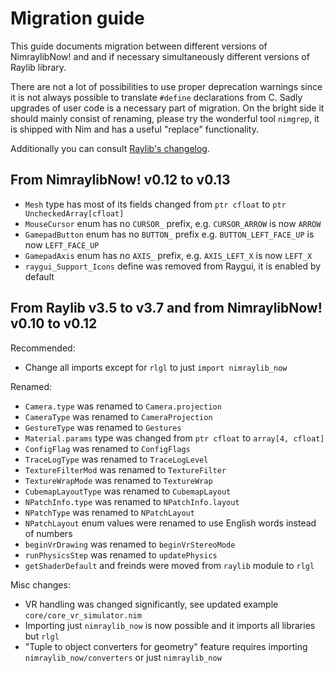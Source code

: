 # Migration guide

This guide documents migration between different versions of NimraylibNow!
and and if necessary simultaneously different versions of Raylib library.

There are not a lot of possibilities to use proper deprecation warnings
since it is not always possible to translate `#define` declarations from C.
Sadly upgrades of user code is a necessary part of migration. On the bright
side it should mainly consist of renaming, please try the wonderful tool
`nimgrep`, it is shipped with Nim and has a useful "replace" functionality.

Additionally you can consult [Raylib's changelog](https://github.com/raysan5/raylib/blob/master/CHANGELOG).

## From NimraylibNow! v0.12 to v0.13

- `Mesh` type has most of its fields changed from `ptr cfloat` to `ptr UncheckedArray[cfloat]`
- `MouseCursor` enum has no `CURSOR_` prefix, e.g. `CURSOR_ARROW` is now `ARROW`
- `GamepadButton` enum has no `BUTTON_` prefix e.g. `BUTTON_LEFT_FACE_UP` is now `LEFT_FACE_UP`
- `GamepadAxis` enum has no `AXIS_` prefix, e.g. `AXIS_LEFT_X` is now `LEFT_X`
- `raygui_Support_Icons` define was removed from Raygui, it is enabled by default

## From Raylib v3.5 to v3.7 and from NimraylibNow! v0.10 to v0.12

Recommended:

- Change all imports except for `rlgl` to just `import nimraylib_now`

Renamed:

- `Camera.type` was renamed to `Camera.projection`
- `CameraType` was renamed to `CameraProjection`
- `GestureType` was renamed to `Gestures`
- `Material.params` type was changed from `ptr cfloat` to `array[4, cfloat]`
- `ConfigFlag` was renamed to `ConfigFlags`
- `TraceLogType` was renamed to `TraceLogLevel`
- `TextureFilterMod` was renamed to `TextureFilter`
- `TextureWrapMode` was renamed to `TextureWrap`
- `CubemapLayoutType` was renamed to `CubemapLayout`
- `NPatchInfo.type` was renamed to `NPatchInfo.layout`
- `NPatchType` was renamed to `NPatchLayout`
- `NPatchLayout` enum values were renamed to use English words instead of numbers
- `beginVrDrawing` was renamed to `beginVrStereoMode`
- `runPhysicsStep` was renamed to `updatePhysics`
- `getShaderDefault` and freinds were moved from `raylib` module to `rlgl`

Misc changes:

- VR handling was changed significantly, see updated example `core/core_vr_simulator.nim`
- Importing just `nimraylib_now` is now possible and it imports all libraries
  but `rlgl`
- "Tuple to object converters for geometry" feature requires importing
  `nimraylib_now/converters` or just `nimraylib_now`
